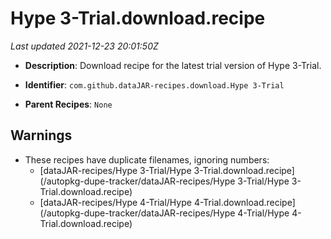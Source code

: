# Hype 3-Trial.download.recipe

_Last updated 2021-12-23 20:01:50Z_

- **Description**: Download recipe for the latest trial version of Hype 3-Trial.

- **Identifier**: `com.github.dataJAR-recipes.download.Hype 3-Trial`

- **Parent Recipes**: `None`


## Warnings

- These recipes have duplicate filenames, ignoring numbers:
    - [dataJAR-recipes/Hype 3-Trial/Hype 3-Trial.download.recipe](/autopkg-dupe-tracker/dataJAR-recipes/Hype 3-Trial/Hype 3-Trial.download.recipe)
    - [dataJAR-recipes/Hype 4-Trial/Hype 4-Trial.download.recipe](/autopkg-dupe-tracker/dataJAR-recipes/Hype 4-Trial/Hype 4-Trial.download.recipe)